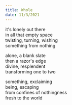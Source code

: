 ```yaml
---
title: Whole
date: 11/3/2021
---
```


it's lonely out there  
in all that empty space  
twisting, turning, wishing  
something from nothing

alone, a blank slate  
then a razor's edge  
divine, resplendent  
transforming one to two

something, exclaiming  
being, escaping  
from confines of nothingness  
fresh to the world